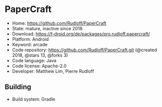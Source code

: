 # PaperCraft

- Home: https://github.com/Rudloff/PaperCraft
- State: mature, inactive since 2018
- Download: https://f-droid.org/de/packages/pro.rudloff.papercraft/
- Platform: Android
- Keyword: arcade
- Code repository: https://github.com/Rudloff/PaperCraft.git (@created 2018, @stars 13, @forks 3)
- Code language: Java
- Code license: Apache-2.0
- Developer: Matthew Lim, Pierre Rudloff

## Building

- Build system: Gradle
